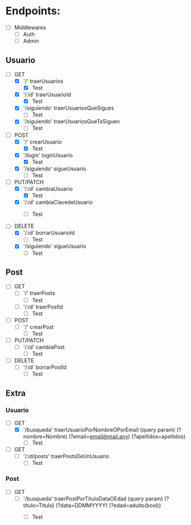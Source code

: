 # Endpoints:


- [ ] Middlewares
  - [ ] Auth
  - [ ] Admin

## Usuario
- [ ] GET
  - [x] '/' traerUsuarios
    - [x] Test

  - [x] '/:id' traerUsuarioId
    - [x] Test

  - [x] '/siguiendo' traerUsuariosQueSigues
    - [ ] Test

  - [x] '/siguiendo' traerUsuariosQueTeSiguen
    - [ ] Test

- [ ] POST
  - [x] '/' crearUsuario
    - [x] Test
 
  - [x] '/login' loginUsuario
    - [x] Test

  - [x] '/siguiendo' sigueUsuario
    - [ ] Test

- [ ] PUT/PATCH
  - [x] '/:id' cambiaUsuario
    - [x] Test
  
  - [x] '/:id' cambiaClavedeUsuario
    - [ ] Test
  

- [ ] DELETE
  - [x] '/:id' borrarUsuarioId
    - [ ] Test

  - [x] '/siguiendo' sigueUsuario
    - [ ] Test
  
## Post
- [ ] GET
  - [ ] '/' traerPosts
    - [ ] Test
  
  - [ ] '/:id' traerPostId
    - [ ] Test

- [ ] POST
  - [ ] '/' crearPost
    - [ ] Test

- [ ] PUT/PATCH
  - [ ] '/:id' cambiaPost
    - [ ] Test

- [ ] DELETE
  - [ ] '/:id' borrarPostId
    - [ ] Test

## Extra
### Usuario

- [ ] GET
  - [x] '/busqueda' traerUsuarioPorNombreOPorEmail (query param) (?nombre=Nombre) (?email=email@mail.any) (?apellidos=apellidos)
    - [ ] Test

- [ ] GET
  - [ ] '/:id/posts' traerPostsDeUnUsuario
    - [ ] Test

### Post

- [ ] GET
  - [ ] '/busqueda' traerPostPorTituloDataOEdad (query param) (?titulo=Titulo) (?data=DDMMYYYY) (?edad=adulto(bool))
    - [ ] Test

